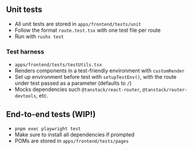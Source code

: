 ## Unit tests
- All unit tests are stored in `apps/frontend/tests/unit`
- Follow the format `route.test.tsx` with one test file per route
- Run with `rushx test`
### Test harness
- `apps/frontend/tests/testUtils.tsx`
- Renders components in a test-friendly environment with `customRender`
- Set up environment before test with `setupTestEnv()`, with the route under test passed as a parameter (defaults to `/`)
- Mocks dependencies such `@tanstack/react-router`, `@tanstack/router-devtools`, etc.
## End-to-end tests (WIP!)
- `pnpm exec playwright test`
- Make sure to install all dependencies if prompted
- POMs are stored in `apps/frontend/tests/pages`
